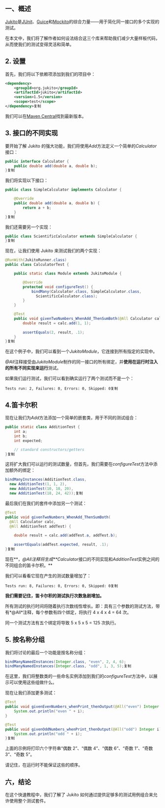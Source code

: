 ## **一、概述**

[Jukito](https://github.com/ArcBees/Jukito)是[JUnit](http://junit.org/junit5/)、[Guice](https://github.com/google/guice)和[Mockito](https://github.com/mockito/mockito)的综合力量——用于简化同一接口的多个实现的测试。

在本文中，我们将了解作者如何设法结合这三个库来帮助我们减少大量样板代码，从而使我们的测试变得灵活和简单。

## **2. 设置**

首先，我们将以下依赖项添加到我们的项目中：

```xml
<dependency>
    <groupId>org.jukito</groupId>
    <artifactId>jukito</artifactId>
    <version>1.5</version>
    <scope>test</scope>
</dependency>复制
```

我们可以在[Maven Central](https://search.maven.org/classic/#search|ga|1|jukito)找到最新版本。

## **3. 接口的不同实现**

要开始了解 Jukito 的强大功能，我们将使用*Add*方法定义一个简单的*Calculator*接口：

```java
public interface Calculator {
    public double add(double a, double b);
}复制
```

我们将实现以下接口：

```java
public class SimpleCalculator implements Calculator {

    @Override
    public double add(double a, double b) {
        return a + b;
    }
}复制
```

我们还需要另一个实现：

```java
public class ScientificCalculator extends SimpleCalculator {
}复制
```

现在，让我们使用 Jukito 来测试我们的两个实现：

```java
@RunWith(JukitoRunner.class)
public class CalculatorTest {

    public static class Module extends JukitoModule {

        @Override
        protected void configureTest() {
            bindMany(Calculator.class, SimpleCalculator.class, 
              ScientificCalculator.class);
        }
    }

    @Test
    public void givenTwoNumbers_WhenAdd_ThenSumBoth(@All Calculator calc) {
        double result = calc.add(1, 1);
 
        assertEquals(2, result, .1);
    }
}复制
```

在这个例子中，我们可以看到一个*JukitoModule*，它连接到所有指定的实现中。

*@All*注释接受由*JukitoModule*制作的同一接口的所有绑定，并**使用在运行时注入的所有不同实现来运行**测试。

如果我们运行测试，我们可以看到确实运行了两个测试而不是一个：

```plaintext
Tests run: 2, Failures: 0, Errors: 0, Skipped: 0复制
```

## **4.笛卡尔积**

现在让我们为*Add*方法添加一个简单的嵌套类，用于不同的测试组合：

```java
public static class AdditionTest {
    int a;
    int b;
    int expected;

    // standard constructors/getters
}复制
```

这将扩大我们可以运行的测试数量，但首先，我们需要在*configureTest*方法中添加额外的绑定：

```java
bindManyInstances(AdditionTest.class, 
  new AdditionTest(1, 1, 2), 
  new AdditionTest(10, 10, 20), 
  new AdditionTest(18, 24, 42));复制
```

最后我们在我们的套件中添加另一个测试：

```java
@Test
public void givenTwoNumbers_WhenAdd_ThenSumBoth(
  @All Calculator calc, 
  @All AdditionTest addTest) {
 
    double result = calc.add(addTest.a, addTest.b);
 
    assertEquals(addTest.expected, result, .1);
}复制
```

现在**，*@All注释将生成**Calculator*接口的不同实现和*AdditionTest*实例之间的不同组合的笛卡尔积。**

我们可以看看它现在产生的测试数量增加了：

```plaintext
Tests run: 8, Failures: 0, Errors: 0, Skipped: 0复制
```

**我们需要记住，笛卡尔积的测试执行次数急剧增加。**

所有测试的执行时间将随着执行次数线性增长。即：具有三个参数的测试方法，带有*@All*注释，每个参数有四个绑定，将执行 4 x 4 x 4 = 64 次。

同一个测试方法有五个绑定将导致 5 x 5 x 5 = 125 次执行。

## **5. 按名称分组**

我们将讨论的最后一个功能是按名称分组：

```java
bindManyNamedInstances(Integer.class, "even", 2, 4, 6);
bindManyNamedInstances(Integer.class, "odd", 1, 3, 5);复制
```

在这里，我们将整数类的一些命名实例添加到我们的*configureTest*方法中，以展示可以使用这些组做什么。

现在让我们添加更多测试：

```java
@Test
public void givenEvenNumbers_whenPrint_thenOutput(@All("even") Integer i) {
    System.out.println("even " + i);
}

@Test
public void givenOddNumbers_whenPrint_thenOutput(@All("odd") Integer i) {
    System.out.println("odd " + i);
}复制
```

上面的示例将打印六个字符串“偶数 2”、“偶数 4”、“偶数 6”、“奇数 1”、“奇数 3”、“奇数 5”。

请记住，在运行时不能保证这些的顺序。

## **六，结论**

在这个快速教程中，我们了解了 Jukito 如何通过提供足够多的测试用例组合来允许使用整个测试套件。